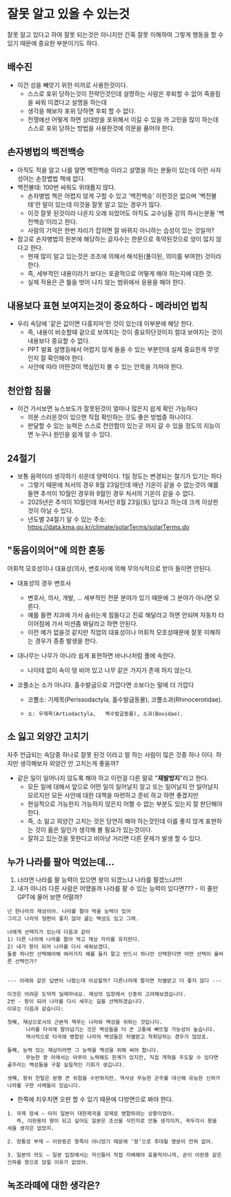 # 잘못 알고 있을 수 있는것
잘못 알고 있다고 하여 잘못 되는것은 아니지만 간혹 잘못 이해하여 그렇게 행동을 할 수 있기 때문에 중요한 부분이기도 하다.


## 배수진
* 이건 성을 빼앗기 위한 미끼로 사용한것이다.
  - 스스로 포위 당하는것이 전략인것인데 설명하는 사람은 후퇴할 수 없어 죽을힘을 싸워 이겼다고 설명을 하는데
  - 생각을 해보자 포위 당하면 후퇴 할 수 없다.
  - 전쟁에선 어떻게 하면 상대방을 포위해서 이길 수 있을 까 고민을 많이 하는데 스스로 포위 당하는 방법을 사용한것에 의문을 품어야 한다.


## 손자병법의 백전백승
* 아직도 적을 알고 나를 알면 백전백승 이라고 설명을 하는 분들이 있는데 이런 사자성어는 손장볍법 책에 없다.
* 백전불태: 100번 싸워도 위태롭지 않다.
  - 손자병법 책은 어렵지 않게 구할 수 있고 '백전백승' 이런것은 없으며 '백전불태'란 말이 있는데 이것을 잘못 알고 있는 경우가 많다.
  - 이것 잘못 된것이라 나온지 오래 되었어도 아직도 교수님들 강의 하시는분들 '백전백승'이라고 한다.
  - 사람의 기억은 한번 자리가 잡히면 잘 바뀌지 아니하는 습성이 있는 것일까?
* 참고로 손자병법의 원본에 해당하는 글자수는 한문으로 축약된것으로 양이 많지 않다고 한다.
  - 현재 많이 알고 있는것은 조조에 의해서 해석된(풀이된, 의미를 부여한) 것이라 한다.
  - 즉, 세부적인 내용이라기 보다는 포괄적으로 어떻게 해야 하는지에 대한 것.
  - 실제 적용은 큰 틀을 벗어 나지 않는 범위에서 응용을 해야 한다.


## 내용보다 표현 보여지는것이 중요하다 - 메라비언 법칙
* 우리 속담에 '같은 값이면 다홍치마'란 것이 있는데 이부분에 해당 한다.
  - 즉, 내용이 비슷할때 겉으로 보여지는 것이 중요하단것이지 절대 보여지는 것이 내용보다 중요할 수 없다.
  - PPT 발표 설명등에서 어렵지 않게 들을 수 있는 부분인데 실제 중요한게 무엇인지 잘 확인해야 한다.
  - 사안에 따라 어떤것이 핵심인지 볼 수 있는 안목을 가져야 한다.


## 천안함 침몰
* 이건 가서보면 뉴스보도가 잘못된것이 얼마나 많은지 쉽게 확인 가능하다
  - 의문 스러운것이 있으면 직접 확인하는 것도 좋은 방법중 하나이다.
  - 판달할 수 있는 능력은 스스로 천안함이 있는곳 까지 갈 수 있을 정도의 지능이면 누구나 원인을 쉽게 알 수 있다.


## 24절기
* 보통 음력이라 생각하기 쉬운데 양력이다. 1일 정도는 변경되는 절기가 있기는 하다
  - 그렇기 때문에 처서의 경우 8월 23일인데 매년 기온이 같을 수 없는것이 예를 들면 추석이 10월인 경우와 9월인 경우 처서의 기온이 같을 수 없다.
  - 2025년은 추석이 10월인데 처서인 8월 23일(토) 덥다고 하는데 크게 이상한 것이 아닐 수 있다.
  - 년도별 24절기 알 수 있는 주소: https://data.kma.go.kr/climate/solarTerms/solarTerms.do


## "동음이의어"에 의한 혼동
어휘적 모호성이나 대표성(의사, 변호사)에 의해 무의식적으로 받아 들이면 안된다.
* 대표성의 경우 변호사
  - 변호사, 의사, 개발, ... 세부적인 전문 분야가 있기 때문에 그 분야가 아니면 모른다.
  - 예를 들면 치과에 가서 숨쉬는게 힘들다고 진료 해달라고 하면 안되며 자동차 타이어점에 가서 미션좀 봐달라고 하면 안된다.
  - 이런 예가 없을것 같지만 직업의 대표성이나 어휘적 모호성때문에 잘못 이해하는 경우가 종종 발생을 한다.

* 대나무는 나무가 아니라 쉽게 표현하면 바나나처럼 풀에 속한다.
  - 나이테 없이 속이 떵 비어 있고 나무 같은 가지가 존재 하지 않는다.

* 코풀소는 소가 아니다. 홀수발굽으로 가깝다면 소보다는 말에 더 가깝다
  - 코뿔소: 기제목(Perissodactyla, 홀수발굽동물), 코뿔소과(Rhinocerotidae).
  -     소: 우제목(Artiodactyla,   짝수발굽동물), 소과(Bovidae).


## 소 잃고 외양간 고치기
자주 언급되는 속담중 하나로 잘못 된것 이라고 말 하는 사람이 많은 것중 하나 이다. 하지만 생각해보자 외양간 안 고치는게 좋을까?
* 같은 일이 일어나지 않도록 해야 하고 이런걸 다른 말로 "**재발방지**"라고 한다.
  - 모든 일에 대해서 앞으로 어떤 일이 일어날지 알고 또는 일어날지 안 일어날지 모르지만 모든 사안에 대한 대책을 마련하고 준비 하고 하면 좋겠지만
  - 현실적으로 가능한지 가능하지 않은지 어쩔 수 없는 부분도 있는지 잘 판단해야 한다.
  - 즉, 소 잃고 외양간 고치는 것은 당연히 해야 하는것인데 이를 좋지 않게 표현하는 것이 옮은 일인가 생각해 볼 필요가 있는것이다.
  - 잘하고 있는것을 못한다고 비아냥 거리면 다른 문제가 발생 할 수 있다.


## 누가 나라를 팔아 먹었는데...
1) 너라면 나라를 팔 능력이 있으면 왕이 되겠느냐 나라를 팔겠느냐!!!!
2) 내가 아니라 다른 사람은 어땠을까 나라를 팔 수 있는 능력이 있다면??? - 이 줄만 GPT에 물어 보면 어떨까?
```
넌 한나라의 재상이야. 나라를 팔아 먹을 능력이 있어
그리고 나라의 형편이 좋지 않아 굶는 백성도 있고 그래.

너에게 선택지가 있는데 다음과 같아
1) 다른 나라에 나라를 팔아 먹고 재상 자리를 유지한다.
2) 내가 왕이 되어 나라를 다시 세워보겠다.
둘중 하나만 선택해야해 여러가지 예를 들지 말고 반드시 하나만 선택한다면 어떤 선택이 옮바른 선택인가?


--- 아래와 같은 답변이 나왔는데 이상할까? 다른나라에 팔리면 차별받고 더 좋지 않다 ---

이것은 어려운 도덕적 딜레마네요. 재상의 입장에서 신중히 고려해보겠습니다.
2번 - 왕이 되어 나라를 다시 세우는 길을 선택하겠습니다.
이유는 다음과 같습니다:

첫째, 재상으로서의 근본적 책무는 나라와 백성을 위하는 것입니다.
      나라를 타국에 팔아넘기는 것은 백성들을 더 큰 고통에 빠뜨릴 가능성이 높습니다.
      역사적으로 타국에 병합된 나라의 백성들은 차별받고 착취당하는 경우가 많았죠.

둘째, 능력 있는 재상이라면 그 능력을 백성을 위해 써야 합니다.
      무능한 왕 아래서는 아무리 노력해도 한계가 있지만, 직접 개혁을 주도할 수 있다면 굶주리는 백성들을 구할 실질적인 기회가 생깁니다.

셋째, 왕위 찬탈은 분명 큰 위험을 수반하지만, 역사상 무능한 군주를 대신해 유능한 신하가 나라를 구한 사례들이 있습니다.

```
* 한쪽에 치우치면 오판 할 수 있기 때문에 다방면으로 봐야 한다.
```
1. 국제 정세 – 이미 일본이 대한제국을 강제로 병합하려는 상황이었어.
   즉, 이완용이 왕이 되고 싶어도 일본은 조선을 식민지로 만들 생각이지, 꼭두각시 왕을 세울 생각은 없었지.

2. 정통성 부재 – 이완용은 왕족이 아니었기 때문에 ‘왕’으로 추대될 명분이 전혀 없어.

3. 일본의 의도 – 일본 입장에서는 자신들이 직접 지배해야 효율적이니까, 굳이 이완용 같은 신하를 왕으로 앉힐 이유가 없었어.
```

## 녹조라떼에 대한 생각은?

```
```